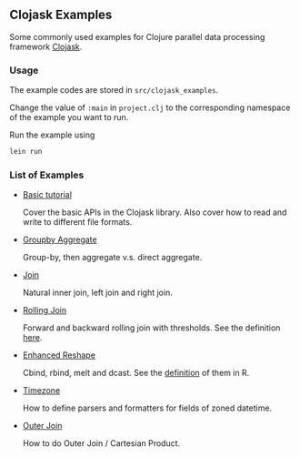 ## Clojask Examples

Some commonly used examples for Clojure parallel data processing framework [Clojask](https://github.com/clojure-finance/clojask).

### Usage

The example codes are stored in `src/clojask_examples`.

Change the value of `:main` in `project.clj` to the corresponding namespace of the example you want to run.

Run the example using 

```bash
lein run
```

### List of Examples

- [Basic tutorial](src/clojask_examples/basic_tutorial.clj)

  Cover the basic APIs in the Clojask library. Also cover how to read and write to different file formats.


- [Groupby Aggregate](src/clojask_examples/groupby_aggregate.clj)

  Group-by, then aggregate v.s. direct aggregate.

- [Join](src/clojask_examples/ordinary_join.clj)

  Natural inner join, left join and right join.

- [Rolling Join](src/clojask_examples/rolling_join.clj)

  Forward and backward rolling join with thresholds. See the definition [here](https://www.r-bloggers.com/2016/06/understanding-data-table-rolling-joins/).

- [Enhanced Reshape](src/clojask_examples/enhanced_reshape.clj)

  Cbind, rbind, melt and dcast. See the [definition](https://cran.r-project.org/web/packages/data.table/vignettes/datatable-reshape.html#enhanced-new-functionality) of them in R.

- [Timezone](https://github.com/clojure-finance/clojask-examples/blob/main/src/clojask_examples/timezone.clj)

  How to define parsers and formatters for fields of zoned datetime.

- [Outer Join](https://github.com/clojure-finance/clojask-examples/blob/main/src/clojask_examples/outer_join.clj)

  How to do Outer Join / Cartesian Product.

